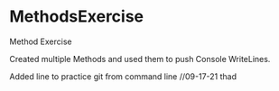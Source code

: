 # MethodsExercise
Method Exercise

Created multiple Methods and used them to push Console WriteLines.

Added line to practice git from command line
//09-17-21
thad
